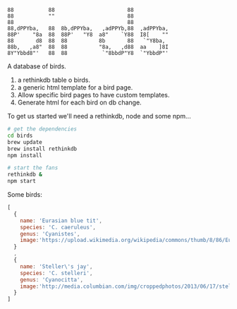 ```

88           88                       88
88           ""                       88
88                                    88
88,dPPYba,   88  8b,dPPYba,   ,adPPYb,88  ,adPPYba,  
88P'    "8a  88  88P'   "Y8  a8"    `Y88  I8[    ""  
88       d8  88  88          8b       88   `"Y8ba,
88b,   ,a8"  88  88          "8a,   ,d88  aa    ]8I  
8Y"Ybbd8"'   88  88           `"8bbdP"Y8  `"YbbdP"'

```

A database of birds.

1. a rethinkdb table o birds.
2. a generic html template for a bird page.
3. Allow specific bird pages to have custom templates.
4. Generate html for each bird on db change.

To get us started we'll need a rethinkdb, node and some npm...

```sh
# get the dependencies
cd birds
brew update
brew install rethinkdb
npm install

# start the fans
rethinkdb &
npm start
```



Some birds:

```js
[
  {
    name: 'Eurasian blue tit',
    species: 'C. caeruleus',
    genus: 'Cyanistes',
    image:'https://upload.wikimedia.org/wikipedia/commons/thumb/8/86/Eurasian_blue_tit_Lancashire.jpg/1920px-Eurasian_blue_tit_Lancashire.jpg'
  }
  ,
  {
    name: 'Steller\'s jay',
    species: 'C. stelleri',
    genus: 'Cyanocitta',
    image:'http://media.columbian.com/img/croppedphotos/2013/06/17/stellar-jay.jpg'
  }
]
```